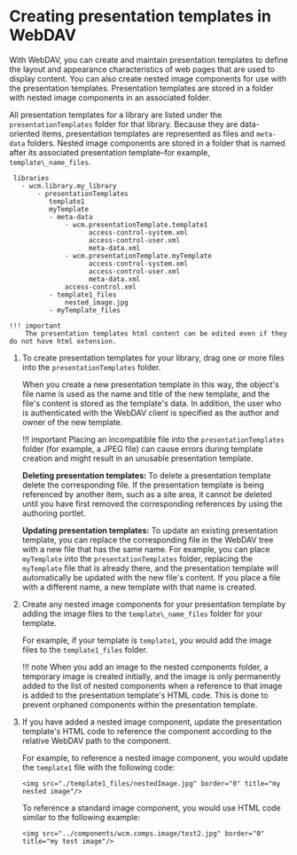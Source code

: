 # Creating presentation templates in WebDAV

With WebDAV, you can create and maintain presentation templates to define the layout and appearance characteristics of web pages that are used to display content. You can also create nested image components for use with the presentation templates. Presentation templates are stored in a folder with nested image components in an associated folder.

All presentation templates for a library are listed under the `presentationTemplates` folder for that library. Because they are data-oriented items, presentation templates are represented as files and `meta-data` folders. Nested image components are stored in a folder that is named after its associated presentation template–for example, `template\_name_files`.

```
 libraries
   - wcm.library.my_library
       - presentationTemplates
          template1
          myTemplate
          - meta-data
              - wcm.presentationTemplate.template1
                    access-control-system.xml
                    access-control-user.xml
                    meta-data.xml		
              - wcm.presentationTemplate.myTemplate
                    access-control-system.xml
                    access-control-user.xml
                    meta-data.xml		
              access-control.xml
          - template1_files
              nested_image.jpg
          - myTemplate_files
```

    !!! important
        The presentation templates html content can be edited even if they do not have html extension.

1.  To create presentation templates for your library, drag one or more files into the `presentationTemplates` folder.

    When you create a new presentation template in this way, the object's file name is used as the name and title of the new template, and the file's content is stored as the template's data. In addition, the user who is authenticated with the WebDAV client is specified as the author and owner of the new template.

    !!! important
        Placing an incompatible file into the `presentationTemplates` folder \(for example, a JPEG file\) can cause errors during template creation and might result in an unusable presentation template.

    **Deleting presentation templates:** To delete a presentation template delete the corresponding file. If the presentation template is being referenced by another item, such as a site area, it cannot be deleted until you have first removed the corresponding references by using the authoring portlet.

    **Updating presentation templates:** To update an existing presentation template, you can replace the corresponding file in the WebDAV tree with a new file that has the same name. For example, you can place `myTemplate` into the `presentationTemplates` folder, replacing the `myTemplate` file that is already there, and the presentation template will automatically be updated with the new file's content. If you place a file with a different name, a new template with that name is created.

2.  Create any nested image components for your presentation template by adding the image files to the `template\_name_files` folder for your template.

    For example, if your template is `template1`, you would add the image files to the `template1_files` folder.

    !!! note
        When you add an image to the nested components folder, a temporary image is created initially, and the image is only permanently added to the list of nested components when a reference to that image is added to the presentation template's HTML code. This is done to prevent orphaned components within the presentation template.

3.  If you have added a nested image component, update the presentation template's HTML code to reference the component according to the relative WebDAV path to the component.

    For example, to reference a nested image component, you would update the `template1` file with the following code:

    ```
    <img src="./template1_files/nestedImage.jpg" border="0" title="my nested image"/>
    ```

    To reference a standard image component, you would use HTML code similar to the following example:

    ```
    <img src="../components/wcm.comps.image/test2.jpg" border="0" title="my test image"/>
    ```



